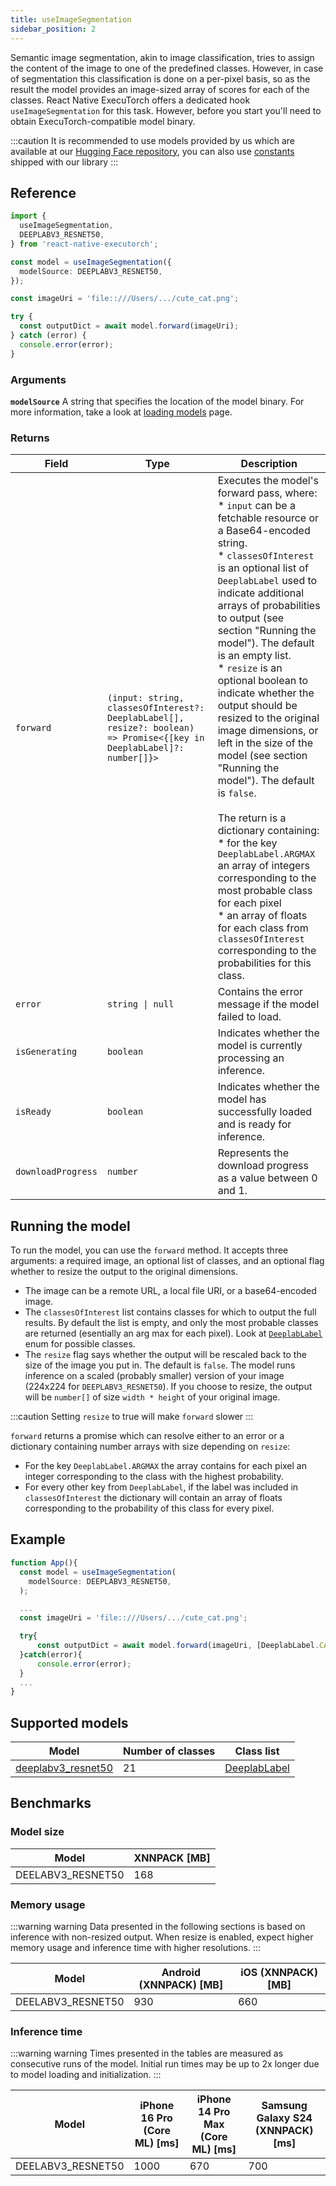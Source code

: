 ```yaml
---
title: useImageSegmentation
sidebar_position: 2
---
```


Semantic image segmentation, akin to image classification, tries to assign the content of the image to one of the predefined classes. However, in case of segmentation this classification is done on a per-pixel basis, so as the result the model provides an image-sized array of scores for each of the classes. React Native ExecuTorch offers a dedicated hook `useImageSegmentation` for this task. However, before you start you'll need to obtain ExecuTorch-compatible model binary.

:::caution
It is recommended to use models provided by us which are available at our [Hugging Face repository](https://huggingface.co/software-mansion/react-native-executorch-style-transfer-candy), you can also use [constants](https://github.com/software-mansion/react-native-executorch/tree/main/src/constants/modelUrls.ts) shipped with our library
:::

## Reference

```typescript
import {
  useImageSegmentation,
  DEEPLABV3_RESNET50,
} from 'react-native-executorch';

const model = useImageSegmentation({
  modelSource: DEEPLABV3_RESNET50,
});

const imageUri = 'file::///Users/.../cute_cat.png';

try {
  const outputDict = await model.forward(imageUri);
} catch (error) {
  console.error(error);
}
```

### Arguments

**`modelSource`**
A string that specifies the location of the model binary. For more information, take a look at [loading models](../fundamentals/loading-models.md) page.

### Returns

| Field              | Type                                                                                                                   | Description                                                                                                                                                                                                                                                                                                                                                                                                                                                                                                                                                                                                                                                                                                                                                                                                                             |
| ------------------ | ---------------------------------------------------------------------------------------------------------------------- | --------------------------------------------------------------------------------------------------------------------------------------------------------------------------------------------------------------------------------------------------------------------------------------------------------------------------------------------------------------------------------------------------------------------------------------------------------------------------------------------------------------------------------------------------------------------------------------------------------------------------------------------------------------------------------------------------------------------------------------------------------------------------------------------------------------------------------------- |
| `forward`          | `(input: string, classesOfInterest?: DeeplabLabel[], resize?: boolean) => Promise<{[key in DeeplabLabel]?: number[]}>` | Executes the model's forward pass, where: <br> \* `input` can be a fetchable resource or a Base64-encoded string. <br> \* `classesOfInterest` is an optional list of `DeeplabLabel` used to indicate additional arrays of probabilities to output (see section "Running the model"). The default is an empty list. <br> \* `resize` is an optional boolean to indicate whether the output should be resized to the original image dimensions, or left in the size of the model (see section "Running the model"). The default is `false`. <br> <br> The return is a dictionary containing: <br> \* for the key `DeeplabLabel.ARGMAX` an array of integers corresponding to the most probable class for each pixel <br> \* an array of floats for each class from `classesOfInterest` corresponding to the probabilities for this class. |
| `error`            | <code>string &#124; null</code>                                                                                        | Contains the error message if the model failed to load.                                                                                                                                                                                                                                                                                                                                                                                                                                                                                                                                                                                                                                                                                                                                                                                 |
| `isGenerating`     | `boolean`                                                                                                              | Indicates whether the model is currently processing an inference.                                                                                                                                                                                                                                                                                                                                                                                                                                                                                                                                                                                                                                                                                                                                                                       |
| `isReady`          | `boolean`                                                                                                              | Indicates whether the model has successfully loaded and is ready for inference.                                                                                                                                                                                                                                                                                                                                                                                                                                                                                                                                                                                                                                                                                                                                                         |
| `downloadProgress` | `number`                                                                                                               | Represents the download progress as a value between 0 and 1.                                                                                                                                                                                                                                                                                                                                                                                                                                                                                                                                                                                                                                                                                                                                                                            |

## Running the model

To run the model, you can use the `forward` method. It accepts three arguments: a required image, an optional list of classes, and an optional flag whether to resize the output to the original dimensions.

- The image can be a remote URL, a local file URI, or a base64-encoded image.
- The `classesOfInterest` list contains classes for which to output the full results. By default the list is empty, and only the most probable classes are returned (esentially an arg max for each pixel). Look at [`DeeplabLabel`](http://github.com/software-mansion/react-native-executorch/blob/main/src/types/image_segmentation.ts) enum for possible classes.
- The `resize` flag says whether the output will be rescaled back to the size of the image you put in. The default is `false`. The model runs inference on a scaled (probably smaller) version of your image (224x224 for `DEEPLABV3_RESNET50`). If you choose to resize, the output will be `number[]` of size `width * height` of your original image.

:::caution
Setting `resize` to true will make `forward` slower
:::

`forward` returns a promise which can resolve either to an error or a dictionary containing number arrays with size depending on `resize`:

- For the key `DeeplabLabel.ARGMAX` the array contains for each pixel an integer corresponding to the class with the highest probability.
- For every other key from `DeeplabLabel`, if the label was included in `classesOfInterest` the dictionary will contain an array of floats corresponding to the probability of this class for every pixel.

## Example

```typescript
function App(){
  const model = useImageSegmentation(
    modelSource: DEEPLABV3_RESNET50,
  );

  ...
  const imageUri = 'file::///Users/.../cute_cat.png';

  try{
      const outputDict = await model.forward(imageUri, [DeeplabLabel.CAT], true);
  }catch(error){
      console.error(error);
  }
  ...
}
```

## Supported models

| Model                                                                                                                          | Number of classes | Class list                                                                                                           |
| ------------------------------------------------------------------------------------------------------------------------------ | ----------------- | -------------------------------------------------------------------------------------------------------------------- |
| [deeplabv3_resnet50](https://pytorch.org/vision/0.20/models/generated/torchvision.models.segmentation.deeplabv3_resnet50.html) | 21                | [DeeplabLabel](http://github.com/software-mansion/react-native-executorch/blob/main/src/types/image_segmentation.ts) |

## Benchmarks

### Model size

| Model             | XNNPACK [MB] |
| ----------------- | ------------ |
| DEELABV3_RESNET50 | 168          |

### Memory usage

:::warning warning
Data presented in the following sections is based on inference with non-resized output. When resize is enabled, expect higher memory usage and inference time with higher resolutions.
:::

| Model             | Android (XNNPACK) [MB] | iOS (XNNPACK) [MB] |
| ----------------- | ---------------------- | ------------------ |
| DEELABV3_RESNET50 | 930                    | 660                |

### Inference time

:::warning warning
Times presented in the tables are measured as consecutive runs of the model. Initial run times may be up to 2x longer due to model loading and initialization.
:::

| Model             | iPhone 16 Pro (Core ML) [ms] | iPhone 14 Pro Max (Core ML) [ms] | Samsung Galaxy S24 (XNNPACK) [ms] |
| ----------------- | ---------------------------- | -------------------------------- | --------------------------------- |
| DEELABV3_RESNET50 | 1000                         | 670                              | 700                               |
